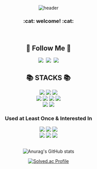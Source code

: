 <div align="center">

![header](https://capsule-render.vercel.app/api?type=waving&text=Hi!%20I'm%20Hyeonji&color=auto)

<h3 align="center">:cat: welcome! :cat:</h3><br/>

<h2 align="center">🌈 Follow Me 🌈</h2>

<p align="center">
  <a href="아직없음"><img src="https://img.shields.io/badge/Tech%20Blog-11B48A?style=flat-square&logo=Vimeo&logoColor=white&link=https://velog.io/@hyeinisfree"/></a>&nbsp
  <a href="https://www.instagram.com/ppuya1110/"><img src="https://img.shields.io/badge/Instagram-E4405F?style=flat-square&logo=Instagram&logoColor=white&link=https://www.instagram.com/hye_inisfree/"/></a>&nbsp
  <a href="아직없음"><img src="https://img.shields.io/badge/Gmail-d14836?style=flat-square&logo=Gmail&logoColor=white&link=kimhyein7110@gmail.com"/></a>
</p>

<div align=center><h2>📚 STACKS 📚</h2></div>

<div align=center> 

  <img src="https://img.shields.io/badge/python-3776AB?style=flat-square&logo=python&logoColor=white"> 
  <img src="https://img.shields.io/badge/C-A8B9CC?style=flat-square&logo=c&logoColor=white"> 
  <img src="https://img.shields.io/badge/java-007396?style=flat-square&logo=java&logoColor=white"> 
  <br>

  <img src="https://img.shields.io/badge/linux-FCC624?style=flat-square&logo=linux&logoColor=black"> 
  <img src="https://img.shields.io/badge/ubuntu-E95420?style=flat-square&logo=ubuntu&logoColor=black"> 
  <img src="https://img.shields.io/badge/keras-D00000?style=flat-square&logo=keras&logoColor=black"> 
  <img src="https://img.shields.io/badge/tensorflow-FF6F00?style=flat-square&logo=tensorflow&logoColor=black"> 
  <br>
  
  <img src="https://img.shields.io/badge/github-181717?style=flat-square&logo=github&logoColor=white">
  <img src="https://img.shields.io/badge/git-F05032?style=flat-square&logo=git&logoColor=white">
  <br>
  
  <h3 align="center">Used at Least Once & Interested In</h3>  
  <img src="https://img.shields.io/badge/html5-E34F26?style=flat-square&logo=html5&logoColor=white"> 
  <img src="https://img.shields.io/badge/css-1572B6?style=flat-square&logo=css3&logoColor=white"> 
  <img src="https://img.shields.io/badge/javascript-F7DF1E?style=flat-square&logo=javascript&logoColor=black"> 
  <br>
  
  <img src="https://img.shields.io/badge/mysql-4479A1?style=flat-square&logo=mysql&logoColor=white">
  <img src="https://img.shields.io/badge/firebase-FFCA28?style=flat-square&logo=firebase&logoColor=white">
  <img src="https://img.shields.io/badge/aws-232F3E?style=flat-square&logo=aws&logoColor=white">
  <br>
  
</div>
<br/>
  
![Anurag's GitHub stats](https://github-readme-stats.vercel.app/api?username=leehj908&show_icons=true&theme=transparent)<br/>
  
[![Solved.ac Profile](http://mazassumnida.wtf/api/v2/generate_badge?boj=leehj908)](https://solved.ac/leehj908/)

</div>
